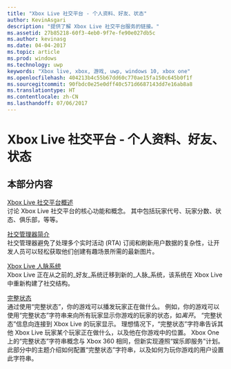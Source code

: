 ```yaml
---
title: "Xbox Live 社交平台 - 个人资料、好友、状态"
author: KevinAsgari
description: "提供了解 Xbox Live 社交平台服务的链接。"
ms.assetid: 27b85218-60f3-4eb0-9f7e-fe90e027db5c
ms.author: kevinasg
ms.date: 04-04-2017
ms.topic: article
ms.prod: windows
ms.technology: uwp
keywords: "Xbox live, xbox, 游戏, uwp, windows 10, xbox one"
ms.openlocfilehash: 404213b4c55b67dd60c770ae15fa150c645b0f1f
ms.sourcegitcommit: 90fbdc0e25e0dff40c571d6687143dd7e16ab8a8
ms.translationtype: HT
ms.contentlocale: zh-CN
ms.lasthandoff: 07/06/2017
---
```

# <a name="xbox-live-social-platform---profile-friends-presence"></a>Xbox Live 社交平台 - 个人资料、好友、状态

## <a name="in-this-section"></a>本部分内容

[Xbox Live 社交平台概述](social-overview.md)  
讨论 Xbox Live 社交平台的核心功能和概念。  其中包括玩家代号、玩家分数、状态、俱乐部，等等。

[社交管理器简介](intro-to-social-manager.md)   
社交管理器避免了处理多个实时活动 (RTA) 订阅和刷新用户数据的复杂性，让开发人员可以轻松获取他们创建有趣场景所需的最新图片。

[Xbox Live 人脉系统](people-system/xbox-live-people-system.md)   
Xbox Live 正在从之前的_好友_系统迁移到新的_人脉_系统，该系统在 Xbox Live 中重新构建了社交结构。

[完整状态](rich-presence-strings/rich-presence-strings-overview.md)  
通过使用“完整状态”，你的游戏可以播发玩家正在做什么。 例如，你的游戏可以使用“完整状态”字符串来向所有玩家显示你游戏的玩家的状态，如*离开*。 “完整状态”信息向连接到 Xbox Live 的玩家显示。 理想情况下，“完整状态”字符串告诉其他 Xbox Live 玩家某个玩家正在做什么，以及他在你游戏中的位置。 Xbox One 上的“完整状态”字符串概念与 Xbox 360 相同，但新实现遵照“娱乐即服务”计划。 此部分中的主题介绍如何配置“完整状态”字符串，以及如何为玩你游戏的用户设置此字符串。
